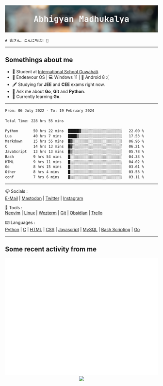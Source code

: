 ![header](./header.png)
```
# 皆さん、こんにちは! 👋
```
---

## Somethings about me
- 📕 Student at [International School Guwahati](https://internationalschoolguwahati.com/).
- 🐧 Endeavour OS | 💻 Windows 11 | 🤖 Android 8 :(
- 🖋️ Studying for **JEE** and **CEE** exams right now.
- 💬 Ask me about **Go**, **Git** and **Python**.
- 🔭 Currently learning **Go**.

---

<!--START_SECTION:waka-->

```txt
From: 06 July 2022 - To: 19 February 2024

Total Time: 228 hrs 55 mins

Python       50 hrs 22 mins  █████▓░░░░░░░░░░░░░░░░░░░   22.00 %
Lua          40 hrs 7 mins   ████▒░░░░░░░░░░░░░░░░░░░░   17.53 %
Markdown     15 hrs 55 mins  █▓░░░░░░░░░░░░░░░░░░░░░░░   06.96 %
C            14 hrs 13 mins  █▓░░░░░░░░░░░░░░░░░░░░░░░   06.21 %
JavaScript   13 hrs 13 mins  █▒░░░░░░░░░░░░░░░░░░░░░░░   05.78 %
Bash         9 hrs 54 mins   █░░░░░░░░░░░░░░░░░░░░░░░░   04.33 %
HTML         9 hrs 11 mins   █░░░░░░░░░░░░░░░░░░░░░░░░   04.02 %
Go           8 hrs 15 mins   █░░░░░░░░░░░░░░░░░░░░░░░░   03.61 %
Other        8 hrs 4 mins    █░░░░░░░░░░░░░░░░░░░░░░░░   03.53 %
conf         7 hrs 6 mins    ▓░░░░░░░░░░░░░░░░░░░░░░░░   03.11 %
```

<!--END_SECTION:waka-->

---

📪 Socials :<br>
[E-Mail](mailto:abhigyanmadhukalya@skiff.com) | [Mastodon](https://mstdn.social/@abhigyanmadhukalya) | [Twitter](https://twitter.com/abhimadhukalya) | [Instagram](https://www.instagram.com/abhigyan.madhukalya/)

🧰 Tools :<br>
[Neovim](https://neovim.oi) | [Linux](https://endeavouros.com/) | [Wezterm](https://wezfurlong.org/wezterm/index.html) | [Git](https://git-scm.com/) | [Obsidian](https://obsidian.md) | [Trello](https://trello.com)

⌨️ Languages :<br>
[Python](https://python.org) | [C](https://www.iso.org/standard/74528.html) | [HTML](https://html.spec.whatwg.org/) | [CSS](https://www.w3.org/Style/CSS/Overview.en.html) | [Javascript](https://developer.mozilla.org/en-US/docs/Web/javascript) | [MySQL](https://www.mysql.com/) | [Bash Scripting](https://www.gnu.org/software/bash/) | [Go](https://go.dev)

---

## Some recent activity from me
<p align="center">
  <img src="./github-metrics.svg" />
  <img src="https://github-profile-summary-cards.vercel.app/api/cards/profile-details?username=abhigyanmadhukalya&theme=github_dark" />
</p>


